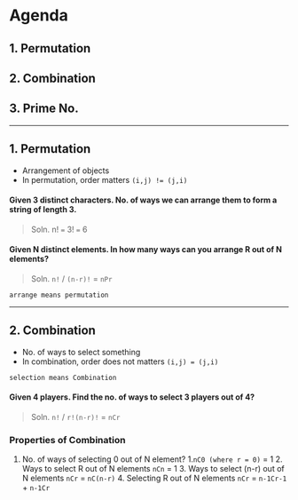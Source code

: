 # Agenda
## 1. Permutation
## 2. Combination
## 3. Prime No.
---
## 1. Permutation

- Arrangement of objects
- In permutation, order matters `(i,j) != (j,i)`

#### Given 3 distinct characters. No. of ways we can arrange them to form a string of length 3.
> Soln. n! `=` 3! `=` 6


#### Given N distinct elements. In how many ways can you arrange R out of N elements?
>Soln. `n!` / `(n-r)!` = `nPr`

`arrange means permutation`

---
## 2. Combination

- No. of ways to select something
- In combination, order does not matters `(i,j) = (j,i)`

`selection means Combination`
#### Given 4 players. Find the no. of ways to select 3 players out of 4?
> Soln. `n!` / `r!(n-r)!` = `nCr`

### Properties of Combination
1. No. of ways of selecting 0 out of N element?
	1.`nC0 (where r = 0)` = 1
   2.  Ways to select R out of N elements `nCn` = 1
   3. Ways to select (n-r) out of N elements `nCr` = `nC(n-r)`
   4. Selecting R out of N elements `nCr` = `n-1Cr-1` + `n-1Cr`





   
